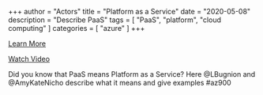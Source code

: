 +++
author = "Actors"
title = "Platform as a Service"
date = "2020-05-08"
description = "Describe PaaS"
tags = [
    "PaaS",
    "platform",
    "cloud computing"
]
categories = [
    "azure"
]
+++

[Learn More](https://jhand.dev/24)

[Watch Video](https://twitter.com/i/status/1260087309820624897)

Did you know that PaaS means Platform as a Service? Here @LBugnion and @AmyKateNicho describe what it means and give examples #az900